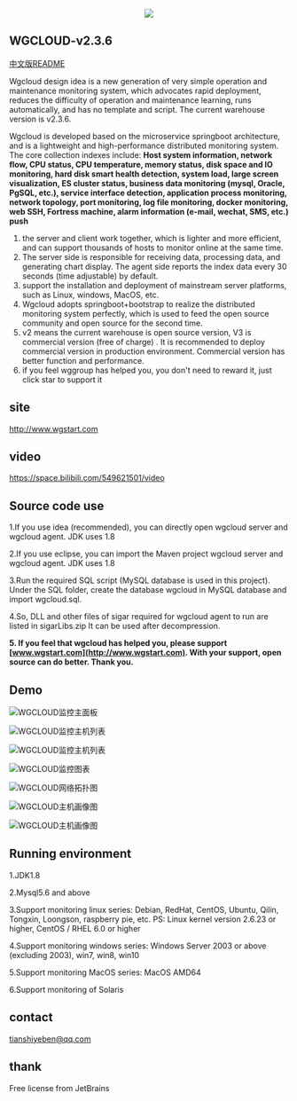 <p align="center">
  <a target="_blank" href="http://www.wgstart.com">
    <img src="./demo/logo.png">
  </a>
 </p>



## WGCLOUD-v2.3.6

[中文版README](./README.md)

Wgcloud design idea is a new generation of very simple operation and maintenance monitoring system, which advocates rapid deployment, reduces the difficulty of operation and maintenance learning, runs automatically, and has no template and script. The current warehouse version is v2.3.6.

Wgcloud is developed based on the microservice springboot architecture, and is a lightweight and high-performance distributed monitoring system. The core collection indexes include: **Host system information, network flow, CPU status, CPU temperature, memory status, disk space and IO monitoring, hard disk smart health detection, system load, large screen visualization, ES cluster status, business data monitoring (mysql, Oracle, PgSQL, etc.), service interface detection, application process monitoring, network topology, port monitoring, log file monitoring, docker monitoring, web SSH, Fortress machine, alarm information (e-mail, wechat, SMS, etc.) push** 

1. the server and client work together, which is lighter and more efficient, and can support thousands of hosts to monitor online at the same time.
2. The server side is responsible for receiving data, processing data, and generating chart display. The agent side reports the index data every 30 seconds (time adjustable) by default.
3. support the installation and deployment of mainstream server platforms, such as Linux, windows, MacOS, etc.
4. Wgcloud adopts springboot+bootstrap to realize the distributed monitoring system perfectly, which is used to feed the open source community and open source for the second time.
5. v2 means the current warehouse is open source version, V3 is commercial version (free of charge) . It is recommended to deploy commercial version in production environment. Commercial version has better function and performance. 
6. if you feel wggroup has helped you, you don't need to reward it, just click star to support it

## site

<http://www.wgstart.com>

## video

<https://space.bilibili.com/549621501/video>

## **Source code use**

1.If you use idea (recommended), you can directly open wgcloud server and wgcloud agent. JDK uses 1.8

2.If you use eclipse, you can import the Maven project wgcloud server and wgcloud agent. JDK uses 1.8

3.Run the required SQL script (MySQL database is used in this project). Under the SQL folder, create the database wgcloud in MySQL database and import wgcloud.sql.

4.So, DLL and other files of sigar required for wgcloud agent to run are listed in sigarLibs.zip It can be used after decompression.

**5. If you feel that wgcloud has helped you, please support [www.wgstart.com](http://www.wgstart.com). With your support, open source can do better. Thank you.**

## **Demo**





![WGCLOUD监控主面板](./demo/demo2.jpg)

![WGCLOUD监控主机列表](./demo/demo3.jpg)

![WGCLOUD监控主机列表](./demo/report.jpg)

![WGCLOUD监控图表](./demo/demo4.jpg)



![WGCLOUD网络拓扑图](./demo/tpdemo.jpg)

![WGCLOUD主机画像图](./demo/ssh.jpg)

![WGCLOUD主机画像图](./demo/huaxiang.jpg)


## Running environment

1.JDK1.8

2.Mysql5.6 and above

3.Support monitoring linux series: Debian, RedHat, CentOS, Ubuntu, Qilin, Tongxin, Loongson, raspberry pie, etc. PS: Linux kernel version 2.6.23 or higher, CentOS / RHEL 6.0 or higher

4.Support monitoring windows series: Windows Server 2003 or above (excluding 2003), win7, win8, win10

5.Support monitoring MacOS series: MacOS AMD64

6.Support monitoring of Solaris



## contact

tianshiyeben@qq.com

## thank

Free license from JetBrains